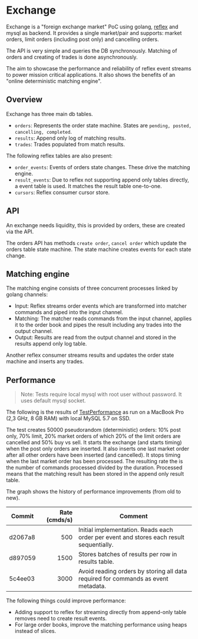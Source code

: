# Exchange

Exchange is a "foreign exchange market" PoC using golang, [reflex](https://github.com/luno/reflex) and mysql as backend. 
It provides a single market/pair and supports: market orders, limit orders (including post only) and cancelling orders.

The API is very simple and queries the DB synchronously. 
Matching of orders and creating of trades is done asynchronously. 

The aim to showcase the performance and reliability of reflex event streams to power mission critical applications.
It also shows the benefits of an "online deterministic matching engine".

## Overview

Exchange has three main db tables.

- `orders`: Represents the order state machine. States are `pending, posted, cancelling, completed`.
- `results`: Append only log of matching results.
- `trades`: Trades populated from match results.

The following reflex tables are also present:
 - `order_events`: Events of orders state changes. These drive the matching engine.
 - `result_events`: Due to reflex not supporting append only tables directly, a event table is used. It matches the result table one-to-one.
 - `cursors`: Reflex consumer cursor store.

## API

An exchange needs liquidity, this is provided by orders, these are created via the API.

The orders API has methods `create order`, `cancel order` which update the orders table state machine. The state machine creates events for each state change.

## Matching engine

The matching engine consists of three concurrent processes linked by golang channels:
 - Input: Reflex streams order events which are transformed into matcher commands and piped into the input channel. 
 - Matching: The matcher reads commands from the input channel, applies it to the order book and pipes the result including any trades into the output channel. 
 - Output: Results are read from the output channel and stored in the results append only log table.
 
Another reflex consumer streams results and updates the order state machine and inserts any trades. 
 
## Performance

> Note: Tests require local mysql with root user without password. It uses default mysql socket.

The following is the results of [TestPerformance](./exchange_test.go) as run on a MacBook Pro (2,3 GHz, 8 GB RAM)
with local MySQL 5.7 on SSD.

The test creates 50000 pseudorandom (deterministic) orders: 10% post only, 70% limit, 20% market orders
of which 20% of the limit orders are cancelled and 50% buy vs sell. It starts the exchange (and starts timing) when 
the post only orders are inserted. It also inserts one last market order after all other orders have been inserted (and cancelled).
It stops timing when the last market order has been processed. The resulting rate the is the number of commands processed
divided by the duration. Processed means that the matching result has been stored in the append only result table.

The graph shows the history of performance improvements (from old to new).

| Commit        | Rate (cmds/s) | Comment  
| ------------- |--------------:| -----|
| d2067a8       | 500  | Initial implementation. Reads each order per event and stores each result sequentially.
| d897059       | 1500 | Stores batches of results per row in results table.
| 5c4ee03       | 3000 | Avoid reading orders by storing all data required for commands as event metadata.

The following things could improve performance:
 - Adding support to reflex for streaming directly from append-only table removes need to create result events. 
 - For large order books, improve the matching performance using heaps instead of slices.

